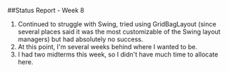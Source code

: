 ##Status Report - Week 8

1. Continued to struggle with Swing, tried using GridBagLayout (since several places said it was the most customizable of the Swing layout managers) but had absolutely no success.
1. At this point, I'm several weeks behind where I wanted to be.
1. I had two midterms this week, so I didn't have much time to allocate here.